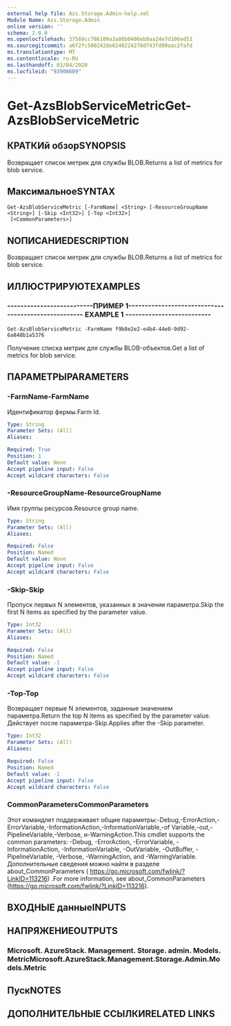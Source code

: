 ```yaml
---
external help file: Azs.Storage.Admin-help.xml
Module Name: Azs.Storage.Admin
online version: ''
schema: 2.0.0
ms.openlocfilehash: 37569cc786109a3a86b0406eb0aa24e7d106ed53
ms.sourcegitcommit: a6f2fc500242de6248224278d743fd09aac2fafd
ms.translationtype: MT
ms.contentlocale: ru-RU
ms.lasthandoff: 03/04/2020
ms.locfileid: "93908609"
---
```

# <span data-ttu-id="4f8de-101">Get-AzsBlobServiceMetric</span><span class="sxs-lookup"><span data-stu-id="4f8de-101">Get-AzsBlobServiceMetric</span></span>

## <span data-ttu-id="4f8de-102">КРАТКИй обзор</span><span class="sxs-lookup"><span data-stu-id="4f8de-102">SYNOPSIS</span></span>
<span data-ttu-id="4f8de-103">Возвращает список метрик для службы BLOB.</span><span class="sxs-lookup"><span data-stu-id="4f8de-103">Returns a list of metrics for blob service.</span></span>

## <span data-ttu-id="4f8de-104">Максимальное</span><span class="sxs-lookup"><span data-stu-id="4f8de-104">SYNTAX</span></span>

```
Get-AzsBlobServiceMetric [-FarmName] <String> [-ResourceGroupName <String>] [-Skip <Int32>] [-Top <Int32>]
 [<CommonParameters>]
```

## <span data-ttu-id="4f8de-105">NОПИСАНИЕ</span><span class="sxs-lookup"><span data-stu-id="4f8de-105">DESCRIPTION</span></span>
<span data-ttu-id="4f8de-106">Возвращает список метрик для службы BLOB.</span><span class="sxs-lookup"><span data-stu-id="4f8de-106">Returns a list of metrics for blob service.</span></span>

## <span data-ttu-id="4f8de-107">ИЛЛЮСТРИРУЮТ</span><span class="sxs-lookup"><span data-stu-id="4f8de-107">EXAMPLES</span></span>

### <span data-ttu-id="4f8de-108">--------------------------ПРИМЕР 1--------------------------</span><span class="sxs-lookup"><span data-stu-id="4f8de-108">-------------------------- EXAMPLE 1 --------------------------</span></span>
```
Get-AzsBlobServiceMetric -FarmName f9b8e2e2-e4b4-44e0-9d92-6a848b1a5376
```

<span data-ttu-id="4f8de-109">Получение списка метрик для службы BLOB-объектов.</span><span class="sxs-lookup"><span data-stu-id="4f8de-109">Get a list of metrics for blob service.</span></span>

## <span data-ttu-id="4f8de-110">ПАРАМЕТРЫ</span><span class="sxs-lookup"><span data-stu-id="4f8de-110">PARAMETERS</span></span>

### <span data-ttu-id="4f8de-111">-FarmName</span><span class="sxs-lookup"><span data-stu-id="4f8de-111">-FarmName</span></span>
<span data-ttu-id="4f8de-112">Идентификатор фермы.</span><span class="sxs-lookup"><span data-stu-id="4f8de-112">Farm Id.</span></span>

```yaml
Type: String
Parameter Sets: (All)
Aliases: 

Required: True
Position: 1
Default value: None
Accept pipeline input: False
Accept wildcard characters: False
```

### <span data-ttu-id="4f8de-113">-ResourceGroupName</span><span class="sxs-lookup"><span data-stu-id="4f8de-113">-ResourceGroupName</span></span>
<span data-ttu-id="4f8de-114">Имя группы ресурсов.</span><span class="sxs-lookup"><span data-stu-id="4f8de-114">Resource group name.</span></span>

```yaml
Type: String
Parameter Sets: (All)
Aliases: 

Required: False
Position: Named
Default value: None
Accept pipeline input: False
Accept wildcard characters: False
```

### <span data-ttu-id="4f8de-115">-Skip</span><span class="sxs-lookup"><span data-stu-id="4f8de-115">-Skip</span></span>
<span data-ttu-id="4f8de-116">Пропуск первых N элементов, указанных в значении параметра.</span><span class="sxs-lookup"><span data-stu-id="4f8de-116">Skip the first N items as specified by the parameter value.</span></span>

```yaml
Type: Int32
Parameter Sets: (All)
Aliases: 

Required: False
Position: Named
Default value: -1
Accept pipeline input: False
Accept wildcard characters: False
```

### <span data-ttu-id="4f8de-117">-Top</span><span class="sxs-lookup"><span data-stu-id="4f8de-117">-Top</span></span>
<span data-ttu-id="4f8de-118">Возвращает первые N элементов, заданные значением параметра.</span><span class="sxs-lookup"><span data-stu-id="4f8de-118">Return the top N items as specified by the parameter value.</span></span>
<span data-ttu-id="4f8de-119">Действует после параметра-Skip.</span><span class="sxs-lookup"><span data-stu-id="4f8de-119">Applies after the -Skip parameter.</span></span>

```yaml
Type: Int32
Parameter Sets: (All)
Aliases: 

Required: False
Position: Named
Default value: -1
Accept pipeline input: False
Accept wildcard characters: False
```

### <span data-ttu-id="4f8de-120">CommonParameters</span><span class="sxs-lookup"><span data-stu-id="4f8de-120">CommonParameters</span></span>
<span data-ttu-id="4f8de-121">Этот командлет поддерживает общие параметры:-Debug,-ErrorAction,-ErrorVariable,-InformationAction,-InformationVariable,-of Variable,-out,-PipelineVariable,-Verbose, и-WarningAction.</span><span class="sxs-lookup"><span data-stu-id="4f8de-121">This cmdlet supports the common parameters: -Debug, -ErrorAction, -ErrorVariable, -InformationAction, -InformationVariable, -OutVariable, -OutBuffer, -PipelineVariable, -Verbose, -WarningAction, and -WarningVariable.</span></span> <span data-ttu-id="4f8de-122">Дополнительные сведения можно найти в разделе about_CommonParameters ( https://go.microsoft.com/fwlink/?LinkID=113216) .</span><span class="sxs-lookup"><span data-stu-id="4f8de-122">For more information, see about_CommonParameters (https://go.microsoft.com/fwlink/?LinkID=113216).</span></span>

## <span data-ttu-id="4f8de-123">ВХОДНЫЕ данные</span><span class="sxs-lookup"><span data-stu-id="4f8de-123">INPUTS</span></span>

## <span data-ttu-id="4f8de-124">НАПРЯЖЕНИЕ</span><span class="sxs-lookup"><span data-stu-id="4f8de-124">OUTPUTS</span></span>

### <span data-ttu-id="4f8de-125">Microsoft. AzureStack. Management. Storage. admin. Models. Metric</span><span class="sxs-lookup"><span data-stu-id="4f8de-125">Microsoft.AzureStack.Management.Storage.Admin.Models.Metric</span></span>

## <span data-ttu-id="4f8de-126">Пуск</span><span class="sxs-lookup"><span data-stu-id="4f8de-126">NOTES</span></span>

## <span data-ttu-id="4f8de-127">ДОПОЛНИТЕЛЬНЫЕ ССЫЛКИ</span><span class="sxs-lookup"><span data-stu-id="4f8de-127">RELATED LINKS</span></span>

